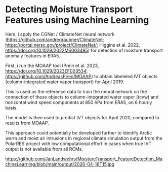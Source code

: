 # Detecting Moisture Transport Features using Machine Learning

Here, i apply the CGNet / ClimateNet neural network (https://github.com/andregraubner/ClimateNet; https://portal.nersc.gov/project/ClimateNet/; Higgins et al. 2022, https://doi.org/10.1029/2022MS003495) for detection of moisture transport anomaly features in ERA5. 

First, i run the MOAAP tool (Prein et al. 2023, https://doi.org/10.1029/2023EF003534; https://github.com/AndreasPrein/MOAAP) to obtain labeleled IVT objects (column-integrated water vapor transport) for April 2019. 

This is used as the reference data to train the neural network on the connection of these objects to column-integrated water vapor (tcvw) and horizontal wind speed components at 850 hPa from ERA5, on 6 hourly basis. 

The model is then used to predict IVT objects for April 2020, compared to results from MOAAP.

This approach could potentially be developed further to identify Arctic warm and moist air intrusions in regional climate simulation output from the PolarRES project with low computational effort in cases when true IVT output is not available from all RCMs.  

https://github.com/JanLandwehrs/MoistureTransport_FeatureDetection_MachineLearning/blob/main/output/2020-04-16T15.jpg
